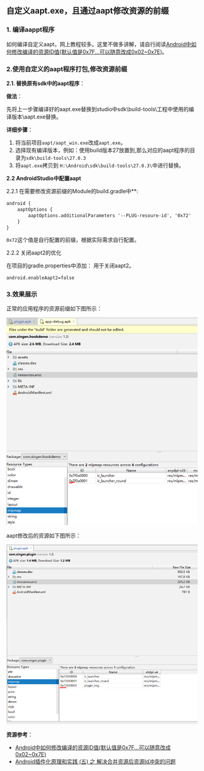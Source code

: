 ## **自定义aapt.exe，且通过aapt修改资源的前缀**

### **1. 编译aappt程序**

如何编译自定义aapt，网上教程较多。这里不做多讲解，请自行阅读[Android中如何修改编译的资源ID值(默认值是0x7F...可以随意改成0x02~0x7E)](https://blog.csdn.net/jiangwei0910410003/article/details/50820219)。

### **2.使用自定义的aapt程序打包,修改资源前缀**

**2.1. 替换原有sdk中的aapt程序**：

**做法**：

先将上一步骤编译好的aapt.exe替换到studio中sdk\build-tools\工程中使用的编译版本\aapt.exe替换。

**详细步骤**：
   
1. 将当前项目`aapt/aapt_win.exe`改成`aapt.exe`。
2. 选择现有编译版本，例如：使用build版本27放置到,那么对应的aapt程序的目录为`sdk\build-tools\27.0.3`
3. 将`aapt.exe`拷贝到 `H:\Android\sdk\build-tools\27.0.3\`中进行替换。

**2.2 AndroidStudio中配置aapt**

2.2.1 在需要修改资源前缀的Module的build.gradle中**:

```
android {
    aaptOptions {
        aaptOptions.additionalParameters '--PLUG-resoure-id', '0x72'
    }
}
```

`0x72`这个值是自行配置的前缀，根据实际需求自行配置。


2.2.2 关闭aapt2的优化

在项目的gradle.properties中添加： 用于关闭aapt2。
```
android.enableAapt2=false
```

### **3.效果展示**


正常的应用程序的资源前缀如下图所示：

![](https://github.com/13767004362/HookDemo/blob/master/aapt/android%E8%87%AA%E5%B8%A6%E7%9A%84%E5%BA%94%E7%94%A8%E7%A8%8B%E5%BA%8F%E5%89%8D%E7%BC%80.png)

aapt修改后的资源如下图所示：

![](https://github.com/13767004362/HookDemo/blob/master/aapt/aapt%E4%BF%AE%E6%94%B9%E5%90%8E%E5%BA%94%E7%94%A8%E7%A8%8B%E5%BA%8F%E7%9A%84%E5%89%8D%E7%BC%80.png)



**资源参考**：

- [Android中如何修改编译的资源ID值(默认值是0x7F...可以随意改成0x02~0x7E)](https://blog.csdn.net/jiangwei0910410003/article/details/50820219)
- [
Android插件化原理和实践 (五) 之 解决合并资源后资源Id冲突的问题](https://blog.csdn.net/hwliu51/article/details/76945286)

